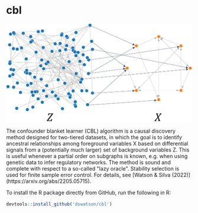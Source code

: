 # cbl
<p align='center'>
<img src="splash.pdf" style="display: block; margin: auto;" />
</p>
The confounder blanket learner (CBL) algorithm is a causal discovery method designed for two-tiered datasets, in which the goal is to identify ancestral relationships among foreground variables X based on differential signals from a (potentially much larger) set of background variables Z. This is useful whenever a partial order on subgraphs is known, e.g. when using genetic data to infer regulatory networks. The method is sound and complete with respect to a so-called "lazy oracle". Stability selection is used for finite sample error control. For details, see [Watson & Silva (2022)](https://arxiv.org/abs/2205.05715).

To install the R package directly from GitHub, run the following in R:
``` r
devtools::install_github('dswatson/cbl')
```